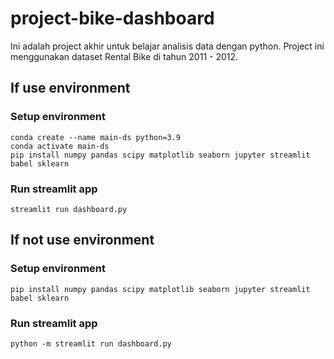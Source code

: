# project-bike-dashboard
Ini adalah project akhir untuk belajar analisis data dengan python. Project ini menggunakan dataset Rental Bike di tahun 2011 - 2012.

## If use environment

### Setup environment
```
conda create --name main-ds python=3.9
conda activate main-ds
pip install numpy pandas scipy matplotlib seaborn jupyter streamlit babel sklearn
```

### Run streamlit app
```
streamlit run dashboard.py
```

## If not use environment

### Setup environment
```
pip install numpy pandas scipy matplotlib seaborn jupyter streamlit babel sklearn
```

### Run streamlit app
```
python -m streamlit run dashboard.py
```
